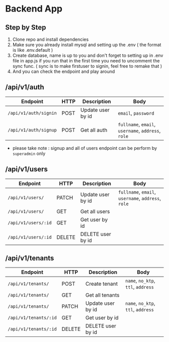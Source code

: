 # Backend App

## Step by Step

1. Clone repo and install dependencies
2. Make sure you already install mysql and setting up the .env ( the format is like .env.default )
3. Create database, name is up to you and don't forget to setting up in .env file in app.js if you run that in the first time you need to uncomment the sync func. ( sync is to make firstuser to signin, feel free to remake that )
4. And you can check the endpoint and play around

## /api/v1/auth

| Endpoint              | HTTP | Description       | Body                                               |
| --------------------- | ---- | ----------------- | -------------------------------------------------- |
| `/api/v1/auth/signin` | POST | Update user by id | `email`, `password`                                |
| `/api/v1/auth/signup` | POST | Get all auth      | `fullname`, `email`, `username`, `address`, `role` |

- please take note : signup and all of users endpoint can be perform by `superadmin` only

## /api/v1/users

| Endpoint            | HTTP   | Description       | Body                                               |
| ------------------- | ------ | ----------------- | -------------------------------------------------- |
| `/api/v1/users/`    | PATCH  | Update user by id | `fullname`, `email`, `username`, `address`, `role` |
| `/api/v1/users/`    | GET    | Get all users     |                                                    |
| `/api/v1/users/:id` | GET    | Get user by id    |                                                    |
| `/api/v1/users/:id` | DELETE | DELETE user by id |                                                    |

## /api/v1/tenants

| Endpoint              | HTTP   | Description       | Body                               |
| --------------------- | ------ | ----------------- | ---------------------------------- |
| `/api/v1/tenants/`    | POST   | Create tenant     | `name`, `no_ktp`, `ttl`, `address` |
| `/api/v1/tenants/`    | GET    | Get all tenants   |                                    |
| `/api/v1/tenants/`    | PATCH  | Update user by id | `name`, `no_ktp`, `ttl`, `address` |
| `/api/v1/tenants/:id` | GET    | Get user by id    |                                    |
| `/api/v1/tenants/:id` | DELETE | DELETE user by id |                                    |
